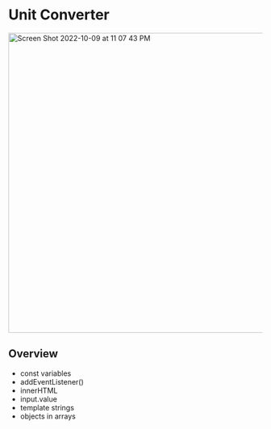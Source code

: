 # Unit Converter

[<img width="595" alt="Screen Shot 2022-10-09 at 11 07 43 PM" src="https://user-images.githubusercontent.com/82247833/194806808-a96f8e28-7cfc-419c-b17e-2c3228c474f2.png">](https://frontendella.github.io/Unit-Converter/)

## Overview

* const variables
* addEventListener()
* innerHTML
* input.value
* template strings
* objects in arrays
